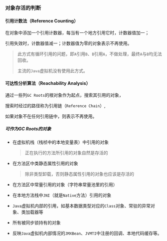 ### 对象存活的判断



#### 引用计数法（Reference Counting）

在对象中添加一个引用计数器，每当有一个地方引用它时，计数器值加一；

引用失效时，计数器值减一；计数器值为零的对象表示不再使用。

> 此方式有循环引用的问题，即`A`引用`B`、`B`引用`A`，不做处理，最终`A`与`B`均无法回收。
>
> 主流的`Java`虚拟机没有使用此方式。



#### 可达性分析算法（Reachability Analysis）

通过一些列`GC Roots`的根对象作为起点，搜索其引用的对象，

搜索时经过的路径称为引用链（`Reference Chain`）,

如果对象不在任何引用链中，则表示不再使用。



##### 可作为GC Roots的对象

* 在虚拟机栈（栈桢中的本地变量表）中引用的对象

  > 正在执行的方法所引用的对象自然是存活的

* 在方法区中类静态属性引用的对象

  > 除非类型卸载，否则静态属性引用的对象也应该是存活的

* 在方法区中常量引用的对象（字符串常量池里的引用）
* 在本地方法栈中`JNI`（就是`Native`方法）引用的对象
* `Java`虚拟机内部的引用，如基本数据类型对应的`Class`对象、常驻的异常对象、类加载器等
* 所有被同步锁持有的对象
* 反映`Java`虚拟机内部情况的`JMXBean`、`JVMTI`中注册的回调、本地代码缓存等。

